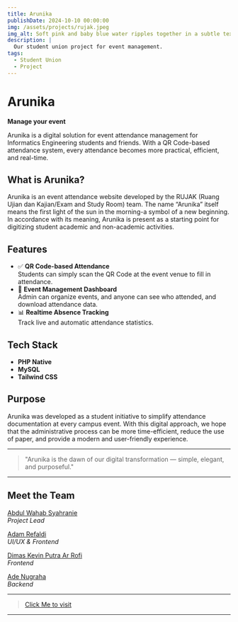 ```yaml
---
title: Arunika
publishDate: 2024-10-10 00:00:00
img: /assets/projects/rujak.jpeg
img_alt: Soft pink and baby blue water ripples together in a subtle texture.
description: |
  Our student union project for event management.
tags:
  - Student Union
  - Project
---
```


# Arunika
**Manage your event**

Arunika is a digital solution for event attendance management for Informatics Engineering students and friends. With a QR Code-based attendance system, every attendance becomes more practical, efficient, and real-time.

## What is Arunika?
Arunika is an event attendance website developed by the RUJAK (Ruang Ujian dan Kajian/Exam and Study Room) team. The name “Arunika” itself means the first light of the sun in the morning-a symbol of a new beginning. In accordance with its meaning, Arunika is present as a starting point for digitizing student academic and non-academic activities.

## Features
- ✅ **QR Code-based Attendance**  
  Students can simply scan the QR Code at the event venue to fill in attendance.
- 📅 **Event Management Dashboard**  
  Admin can organize events, and anyone can see who attended, and download attendance data.
- 📊 **Realtime Absence Tracking**  
  Track live and automatic attendance statistics.

## Tech Stack
- **PHP Native**
- **MySQL**
- **Tailwind CSS**

## Purpose
Arunika was developed as a student initiative to simplify attendance documentation at every campus event. With this digital approach, we hope that the administrative process can be more time-efficient, reduce the use of paper, and provide a modern and user-friendly experience.

---

> "Arunika is the dawn of our digital transformation — simple, elegant, and purposeful."

---

## Meet the Team
[Abdul Wahab Syahranie](https://github.com/wahabsyahranie "Wahab's Github Profile")  
_Project Lead_

[Adam Refaldi](https://github.com/me "Adam's Github Profile")  
_UI/UX & Frontend_

[Dimas Kevin Putra Ar Rofi](https://github.com/pinzii-maz "Dimas Github Profile")  
_Frontend_

[Ade Nugraha](https://github.com/ade-nugraha306 "Ade's Github Profile")  
_Backend_

---

> [Click Me to visit](https://arunika.tipolnes.com/ "Visit Arunika website")
---
